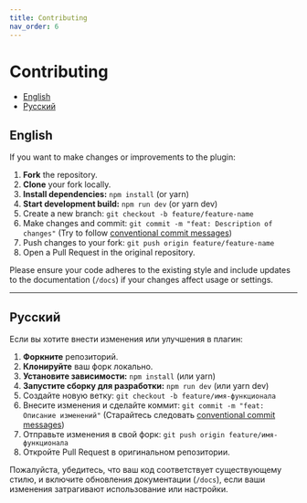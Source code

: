```yaml
---
title: Contributing
nav_order: 6
---
```

# Contributing

- [English](#english)
- [Русский](#русский)

## English

If you want to make changes or improvements to the plugin:

1.  **Fork** the repository.
2.  **Clone** your fork locally.
3.  **Install dependencies:** `npm install` (or yarn)
4.  **Start development build:** `npm run dev` (or yarn dev)
5.  Create a new branch: `git checkout -b feature/feature-name`
6.  Make changes and commit: `git commit -m "feat: Description of changes"` (Try to follow [conventional commit messages](https://www.conventionalcommits.org/))
7.  Push changes to your fork: `git push origin feature/feature-name`
8.  Open a Pull Request in the original repository.

Please ensure your code adheres to the existing style and include updates to the documentation (`/docs`) if your changes affect usage or settings.

---

## Русский

Если вы хотите внести изменения или улучшения в плагин:

1.  **Форкните** репозиторий.
2.  **Клонируйте** ваш форк локально.
3.  **Установите зависимости:** `npm install` (или yarn)
4.  **Запустите сборку для разработки:** `npm run dev` (или yarn dev)
5.  Создайте новую ветку: `git checkout -b feature/имя-функционала`
6.  Внесите изменения и сделайте коммит: `git commit -m "feat: Описание изменений"` (Старайтесь следовать [conventional commit messages](https://www.conventionalcommits.org/))
7.  Отправьте изменения в свой форк: `git push origin feature/имя-функционала`
8.  Откройте Pull Request в оригинальном репозитории.

Пожалуйста, убедитесь, что ваш код соответствует существующему стилю, и включите обновления документации (`/docs`), если ваши изменения затрагивают использование или настройки.